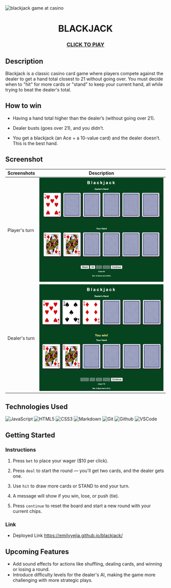 <div id="header" >

  <img src="https://cdn.pixabay.com/photo/2020/10/01/16/31/casino-5619014_1280.jpg" width="800" height="300" alt="blackjack game at casino">

</div>
  <div id="description" align="center">

  # BLACKJACK

  ### [CLICK TO PlAY](https://emilyyejia.github.io/blackjack/)

</div>

## Description
Blackjack is a classic casino card game where players compete against the dealer to get a hand total closest to 21 without going over. You must decide when to "hit" for more cards or "stand" to keep your current hand, all while trying to beat the dealer's total.

## How to win
- Having a hand total higher than the dealer’s (without going over 21).

- Dealer busts (goes over 21), and you didn’t.

- You get a blackjack (an Ace + a 10-value card) and the dealer doesn’t.
This is the best hand.

## Screenshot
| Screenshots| Description |
| ------ | ----------- |
| Player's turn | <img src="screenshots/playerhand.png" alt="player's turn"> |
| Dealer's turn | <img src="screenshots/dealerhand.png" alt="dealer's turn"> |

## Technologies Used

  ![JavaScript](https://img.shields.io/badge/-JavaScript-05122A?style=flat&logo=javascript)
  ![HTML5](https://img.shields.io/badge/-HTML5-05122A?style=flat&logo=html5)
  ![CSS3](https://img.shields.io/badge/-CSS-05122A?style=flat&logo=css3)
  ![Markdown](https://img.shields.io/badge/-Markdown-05122A?style=flat&logo=markdown)
  ![Git](https://img.shields.io/badge/-Git-05122A?style=flat&logo=git)
  ![Github](https://img.shields.io/badge/-GitHub-05122A?style=flat&logo=github)
  ![VSCode](https://img.shields.io/badge/-VS_Code-05122A?style=flat&logo=visualstudio)

## Getting Started

### Instructions

1. Press `bet` to place your wager ($10 per click).

2. Press `deal` to start the round — you'll get two cards, and the dealer gets one.

3. Use `hit` to draw more cards or STAND to end your turn.

4. A message will show if you win, lose, or push (tie).

5. Press `continue` to reset the board and start a new round with your current chips.

### Link

- Deployed Link https://emilyyejia.github.io/blackjack/

## Upcoming Features

- Add sound effects for actions like shuffling, dealing cards, and winning or losing a round.
- Introduce difficulty levels for the dealer's AI, making the game more challenging with more strategic plays.

